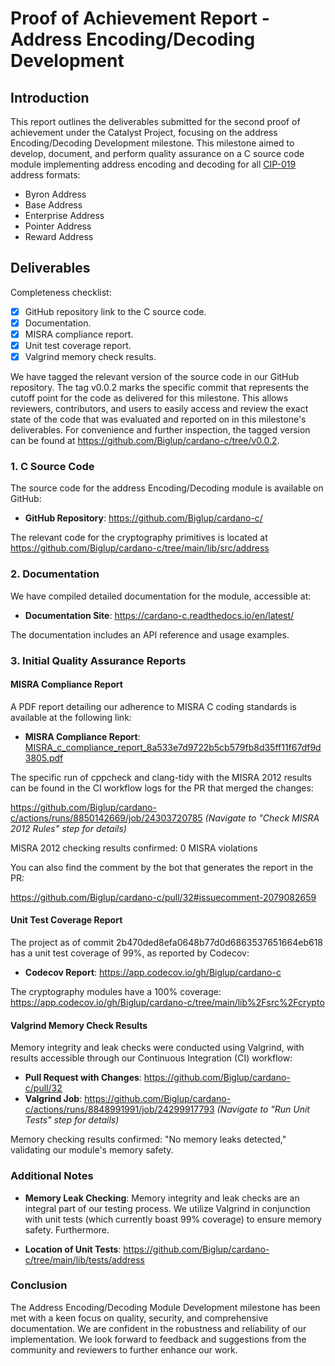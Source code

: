 # Proof of Achievement Report - Address Encoding/Decoding Development

## Introduction

This report outlines the deliverables submitted for the second proof of achievement under the Catalyst Project, focusing on the address Encoding/Decoding Development milestone. This milestone aimed to develop, document, and perform quality assurance on a C source code module implementing address encoding and decoding for all [CIP-019 ](https://cips.cardano.org/cip/CIP-19) address formats:

- Byron Address
- Base Address
- Enterprise Address
- Pointer Address
- Reward Address

## Deliverables

Completeness checklist:

 - [x] GitHub repository link to the C source code.
 - [x] Documentation.
 - [x] MISRA compliance report.
 - [x] Unit test coverage report.
 - [x] Valgrind memory check results.

We have tagged the relevant version of the source code in our GitHub repository. The tag v0.0.2 marks the specific commit that represents the cutoff point for the code as delivered for this milestone. This allows reviewers, contributors, and users to easily access and review the exact state of the code that was evaluated and reported on in this milestone's deliverables. For convenience and further inspection, the tagged version can be found at https://github.com/Biglup/cardano-c/tree/v0.0.2.

### 1. C Source Code

The source code for the address Encoding/Decoding module is available on GitHub:

- **GitHub Repository**: https://github.com/Biglup/cardano-c/

The relevant code for the cryptography primitives is located at https://github.com/Biglup/cardano-c/tree/main/lib/src/address

### 2. Documentation

We have compiled detailed documentation for the module, accessible at:

- **Documentation Site**: https://cardano-c.readthedocs.io/en/latest/

The documentation includes an API reference and usage examples.

### 3. Initial Quality Assurance Reports

#### MISRA Compliance Report

A PDF report detailing our adherence to MISRA C coding standards is available at the following link:

- **MISRA Compliance Report**: [MISRA_c_compliance_report_8a533e7d9722b5cb579fb8d35ff11f67df9d3805.pdf](MISRA_c_compliance_report_8a533e7d9722b5cb579fb8d35ff11f67df9d3805.pdf) 

The specific run of cppcheck and clang-tidy with the MISRA 2012 results can be found in the CI workflow logs for the PR that merged the changes:

https://github.com/Biglup/cardano-c/actions/runs/8850142669/job/24303720785 *(Navigate to "Check MISRA 2012 Rules" step for details)*

MISRA 2012 checking results confirmed: 0 MISRA violations

You can also find the comment by the bot that generates the report in the PR:

https://github.com/Biglup/cardano-c/pull/32#issuecomment-2079082659


#### Unit Test Coverage Report

The project as of commit 2b470ded8efa0648b77d0d6863537651664eb618 has a unit test coverage of 99%, as reported by Codecov:
- **Codecov Report**: https://app.codecov.io/gh/Biglup/cardano-c

The cryptography modules have a 100% coverage: https://app.codecov.io/gh/Biglup/cardano-c/tree/main/lib%2Fsrc%2Fcrypto

#### Valgrind Memory Check Results

Memory integrity and leak checks were conducted using Valgrind, with results accessible through our Continuous Integration (CI) workflow:

- **Pull Request with Changes**: https://github.com/Biglup/cardano-c/pull/32
- **Valgrind Job**: https://github.com/Biglup/cardano-c/actions/runs/8848991991/job/24299917793 *(Navigate to "Run Unit Tests" step for details)*

Memory checking results confirmed: "No memory leaks detected," validating our module's memory safety.

### Additional Notes

- **Memory Leak Checking**: Memory integrity and leak checks are an integral part of our testing process. We utilize Valgrind in conjunction with unit tests (which currently boast 99% coverage) to ensure memory safety. Furthermore.

- **Location of Unit Tests**: https://github.com/Biglup/cardano-c/tree/main/lib/tests/address

### Conclusion

The Address Encoding/Decoding Module Development milestone has been met with a keen focus on quality, security, and comprehensive documentation. We are confident in the robustness and reliability of our implementation. We look forward to feedback and suggestions from the community and reviewers to further enhance our work.
